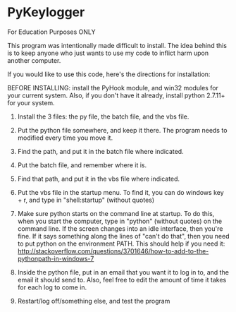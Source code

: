 # PyKeylogger
For Education Purposes ONLY

This program was intentionally made difficult to install. The idea behind this is to keep anyone who just wants to use my code to
inflict harm upon another computer.

If you would like to use this code, here's the directions for installation:

BEFORE INSTALLING: install the PyHook module, and win32 modules for your current system. Also, if you don't have it already, install 
python 2.7.11+ for your system.

1. Install the 3 files: the py file, the batch file, and the vbs file. 
2. Put the python file somewhere, and keep it there. The program needs to modified every time you move it.
3. Find the path, and put it in the batch file where indicated.
4. Put the batch file, and remember where it is.
5. Find that path, and put it in the vbs file where indicated.
6. Put the vbs file in the startup menu. To find it, you can do windows key + r, and type in "shell:startup" (without quotes)
7. Make sure python starts on the command line at startup. To do this, when you start the computer, type in "python" (without quotes)
on the command line. If the screen changes into an idle interface, then you're fine. If it says something along the lines of
"can't do that", then you need to put python on the environment PATH. This should help if you need it:
http://stackoverflow.com/questions/3701646/how-to-add-to-the-pythonpath-in-windows-7

9. Inside the python file, put in an email that you want it to log in to, and the email it should send to. Also, feel free to edit the
amount of time it takes for each log to come in.
10. Restart/log off/something else, and test the program
